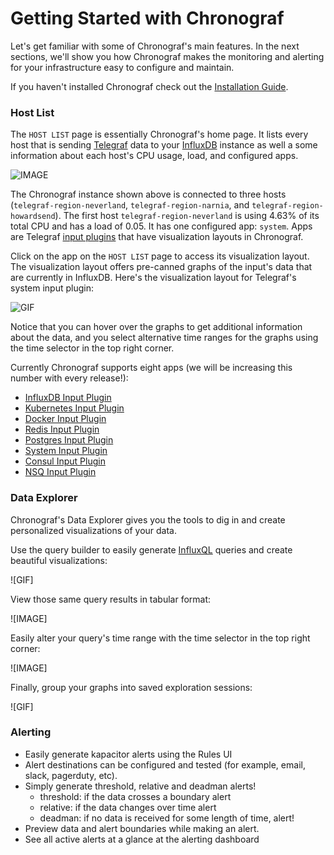# Getting Started with Chronograf

Let's get familiar with some of Chronograf's main features.
In the next sections, we'll show you how Chronograf makes the monitoring and alerting for your infrastructure easy to configure and maintain.

If you haven't installed Chronograf check out the [Installation Guide](https://github.com/influxdata/chronograf/blob/master/docs/INSTALLATION.md).

### Host List

The `HOST LIST` page is essentially Chronograf's home page.
It lists every host that is sending [Telegraf](https://github.com/influxdata/telegraf) data to your [InfluxDB](https://github.com/influxdata/influxdb) instance as well a some information about each host's CPU usage, load, and configured apps.

![IMAGE]()

The Chronograf instance shown above is connected to three hosts (`telegraf-region-neverland`, `telegraf-region-narnia`, and `telegraf-region-howardsend`).
The first host `telegraf-region-neverland` is using 4.63%	of its total CPU and has a load of 0.05.
It has one configured app: `system`.
Apps are Telegraf [input plugins](https://github.com/influxdata/telegraf#input-plugins) that have visualization layouts in Chronograf.

Click on the app on the `HOST LIST` page to access its visualization layout.
The visualization layout offers pre-canned graphs of the input's data that are currently in InfluxDB.
Here's the visualization layout for Telegraf's system input plugin:

![GIF]()

Notice that you can hover over the graphs to get additional information about the data, and you select alternative time ranges for the graphs using the time selector in the top right corner.

Currently Chronograf supports eight apps (we will be increasing this number with every release!):

* [InfluxDB Input Plugin](https://github.com/influxdata/telegraf/tree/master/plugins/inputs/influxdb)
* [Kubernetes Input Plugin](https://github.com/influxdata/telegraf/tree/master/plugins/inputs/kubernetes)
* [Docker Input Plugin](https://github.com/influxdata/telegraf/tree/master/plugins/inputs/docker)
* [Redis Input Plugin](https://github.com/influxdata/telegraf/tree/master/plugins/inputs/redis)
* [Postgres Input Plugin](https://github.com/influxdata/telegraf/tree/master/plugins/inputs/postgresql)
* [System Input Plugin](https://github.com/influxdata/telegraf/tree/master/plugins/inputs/system)
* [Consul Input Plugin](https://github.com/influxdata/telegraf/tree/master/plugins/inputs/consul)
* [NSQ Input Plugin](https://github.com/influxdata/telegraf/tree/master/plugins/inputs/nsq)

### Data Explorer

Chronograf's Data Explorer gives you the tools to dig in and create personalized visualizations of your data.

Use the query builder to easily generate [InfluxQL](https://docs.influxdata.com/influxdb/latest/query_language/) queries and create beautiful visualizations:

![GIF]

View those same query results in tabular format:

![IMAGE]

Easily alter your query's time range with the time selector in the top right corner:

![IMAGE]

Finally, group your graphs into saved exploration sessions:

![GIF]

### Alerting

* Easily generate kapacitor alerts using the Rules UI
* Alert destinations can be configured and tested (for example, email, slack, pagerduty, etc).
* Simply generate threshold, relative and deadman alerts!
    * threshold: if the data crosses a boundary alert
    * relative: if the data changes over time alert
    * deadman: if no data is received for some length of time, alert!
* Preview data and alert boundaries while making an alert.
* See all active alerts at a glance at the alerting dashboard
